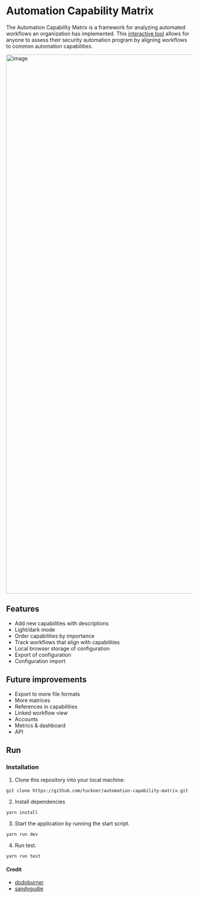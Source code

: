 # Automation Capability Matrix

The Automation Capability Matrix is a framework for analyzing automated workflows an organization has implemented. This [interactive tool](https://automation-capability-matrix.pages.dev/) allows for anyone to assess their security automation program by aligning workflows to common automation capabilities.

<img width="1457" alt="image" src="https://github.com/tuckner/automation-capability-matrix/assets/8551704/e4123a21-8de0-4f7a-bb33-50d9cd84922e">


## Features
- Add new capabilities with descriptions
- Light/dark mode
- Order capabilities by importance
- Track workflows that align with capabilities
- Local browser storage of configuration
- Export of configuration
- Configuration import

## Future improvements

- Export to more file formats
- More matrices
- References in capabilities
- Linked workflow view
- Accounts
- Metrics & dashboard
- API

## Run

### Installation
1. Clone this repository into your local machine:
```
git clone https://github.com/tuckner/automation-capability-matrix.git
```
2. Install dependencies 
```
yarn install
```
3. Start the application by running the start script.
```
yarn run dev
```
4. Run test.
```
yarn run test
```

#### Credit

- [dodoburner](https://github.com/dodoburner/kanban-task-management-web-app)
- [sandygudie](https://github.com/sandygudie/Kanban-App)
